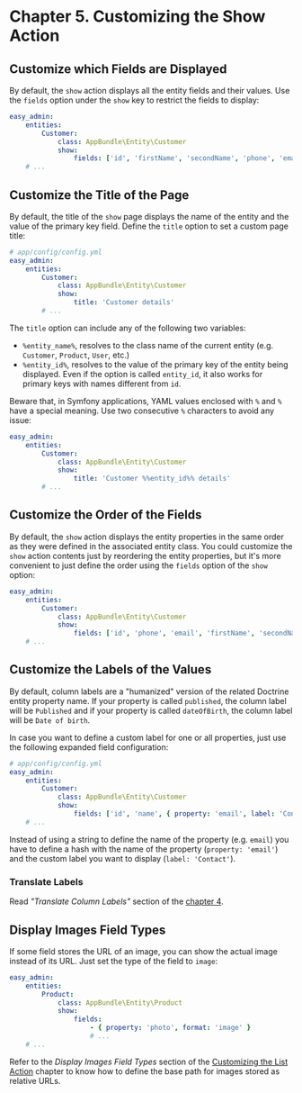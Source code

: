 Chapter 5. Customizing the Show Action
======================================

Customize which Fields are Displayed
------------------------------------

By default, the `show` action displays all the entity fields and their
values. Use the `fields` option under the `show` key to restrict the fields to
display:

```yaml
easy_admin:
    entities:
        Customer:
            class: AppBundle\Entity\Customer
            show:
                fields: ['id', 'firstName', 'secondName', 'phone', 'email']
    # ...
```

Customize the Title of the Page
-------------------------------

By default, the title of the `show` page displays the name of the entity and
the value of the primary key field. Define the `title` option to set a custom
page title:

```yaml
# app/config/config.yml
easy_admin:
    entities:
        Customer:
            class: AppBundle\Entity\Customer
            show:
                title: 'Customer details'
        # ...
```

The `title` option can include any of the following two variables:

  * `%entity_name%`, resolves to the class name of the current entity (e.g.
    `Customer`, `Product`, `User`, etc.)
  * `%entity_id%`, resolves to the value of the primary key of the entity being
    displayed. Even if the option is called `entity_id`, it also works for
    primary keys with names different from `id`.

Beware that, in Symfony applications, YAML values enclosed with `%` and `%`
have a special meaning. Use two consecutive `%` characters to avoid any issue:

```yaml
easy_admin:
    entities:
        Customer:
            class: AppBundle\Entity\Customer
            show:
                title: 'Customer %%entity_id%% details'
        # ...
```

Customize the Order of the Fields
---------------------------------

By default, the `show` action displays the entity properties in the same order
as they were defined in the associated entity class. You could customize the
`show` action contents just by reordering the entity properties, but it's more
convenient to just define the order using the `fields` option of the `show`
option:

```yaml
easy_admin:
    entities:
        Customer:
            class: AppBundle\Entity\Customer
            show:
                fields: ['id', 'phone', 'email', 'firstName', 'secondName']
    # ...
```

Customize the Labels of the Values
----------------------------------

By default, column labels are a "humanized" version of the related Doctrine
entity property name. If your property is called `published`, the column label
will be `Published` and if your property is called `dateOfBirth`, the column
label will be `Date of birth`.

In case you want to define a custom label for one or all properties, just use
the following expanded field configuration:

```yaml
# app/config/config.yml
easy_admin:
    entities:
        Customer:
            class: AppBundle\Entity\Customer
            show:
                fields: ['id', 'name', { property: 'email', label: 'Contact' }]
    # ...
```

Instead of using a string to define the name of the property (e.g. `email`) you
have to define a hash with the name of the property (`property: 'email'`) and
the custom label you want to display (`label: 'Contact'`).

### Translate Labels

Read *"Translate Column Labels"* section of the [chapter 4](4-customizing-list-action.md).

Display Images Field Types
--------------------------

If some field stores the URL of an image, you can show the actual image
instead of its URL. Just set the type of the field to `image`:

```yaml
easy_admin:
    entities:
        Product:
            class: AppBundle\Entity\Product
            show:
                fields:
                    - { property: 'photo', format: 'image' }
                    # ...
    # ...
```

Refer to the *Display Images Field Types* section of the
[Customizing the List Action](4-customizing-list-action.md) chapter to know how
to define the base path for images stored as relative URLs.
